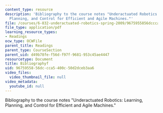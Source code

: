 ```yaml
---
content_type: resource
description: 'Bibliography to the course notes "Underactuated Robotics: Learning,
  Planning, and Control for Efficient and Agile Machines."'
file: /courses/6-832-underactuated-robotics-spring-2009/9675955856dccca5400c50d2dceb3aa6_MIT6_832s09_read_refs.pdf
file_type: application/pdf
learning_resource_types:
- Readings
ocw_type: OCWFile
parent_title: Readings
parent_type: CourseSection
parent_uid: d49b78fe-f56d-f97f-9681-953c45ae4447
resourcetype: Document
title: Bibliographyf
uid: 96759558-56dc-cca5-400c-50d2dceb3aa6
video_files:
  video_thumbnail_file: null
video_metadata:
  youtube_id: null
---
```

Bibliography to the course notes "Underactuated Robotics: Learning, Planning, and Control for Efficient and Agile Machines."

